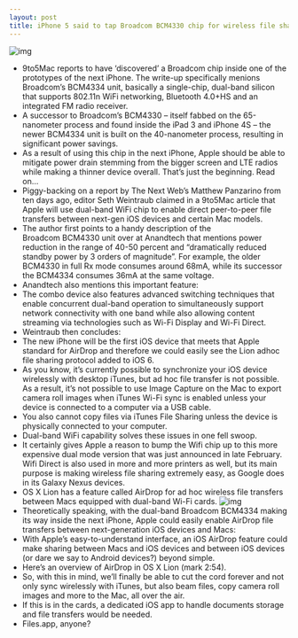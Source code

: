 ```yaml
---
layout: post
title: iPhone 5 said to tap Broadcom BCM4330 chip for wireless file sharing with Macs
---
```

![img](http://media.idownloadblog.com/wp-content/uploads/2012/06/Broadcom-BCM4334.png)
* 9to5Mac reports to have ‘discovered’ a Broadcom chip inside one of the prototypes of the next iPhone. The write-up specifically menions Broadcom’s BCM4334 unit, basically a single-chip, dual-band silicon that supports 802.11n WiFi networking, Bluetooth 4.0+HS and an integrated FM radio receiver.
* A successor to Broadcom’s BCM4330 – itself fabbed on the 65-nanometer process and found inside the iPad 3 and iPhone 4S – the newer BCM4334 unit is built on the 40-nanometer process, resulting in significant power savings.
* As a result of using this chip in the next iPhone, Apple should be able to mitigate power drain stemming from the bigger screen and LTE radios while making a thinner device overall. That’s just the beginning. Read on…
* Piggy-backing on a report by The Next Web’s Matthew Panzarino from ten days ago, editor Seth Weintraub claimed in a 9to5Mac article that Apple will use dual-band WiFi chip to enable direct peer-to-peer file transfers between next-gen iOS devices and certain Mac models.
* The author first points to a handy description of the Broadcom BCM4330 unit over at Anandtech that mentions power reduction in the range of 40-50 percent and “dramatically reduced standby power by 3 orders of magnitude”. For example, the older BCM4330 in full Rx mode consumes around 68mA, while its successor the BCM4334 consumes 36mA at the same voltage.
* Anandtech also mentions this important feature:
* The combo device also features advanced switching techniques that enable concurrent dual-band operation to simultaneously support network connectivity with one band while also allowing content streaming via technologies such as Wi-Fi Display and Wi-Fi Direct.
* Weintraub then concludes:
* The new iPhone will be the first iOS device that meets that Apple standard for AirDrop and therefore we could easily see the Lion adhoc file sharing protocol added to iOS 6.
* As you know, it’s currently possible to synchronize your iOS device wirelessly with desktop iTunes, but ad hoc file transfer is not possible. As a result, it’s not possible to use Image Capture on the Mac to export camera roll images when iTunes Wi-Fi sync is enabled unless your device is connected to a computer via a USB cable.
* You also cannot copy files via iTunes File Sharing unless the device is physically connected to your computer.
* Dual-band WiFi capability solves these issues in one fell swoop.
* It certainly gives Apple a reason to bump the Wifi chip up to this more expensive dual mode version that was just announced in late February. Wifi Direct is also used in more and more printers as well, but its main purpose is making wireless file sharing extremely easy, as Google does in its Galaxy Nexus devices.
* OS X Lion has a feature called AirDrop for ad hoc wireless file transfers between Macs equipped with dual-band Wi-Fi cards.
![img](http://media.idownloadblog.com/wp-content/uploads/2012/06/OS-X-Lion-introduction-AirDrop-Woman-in-Office-file-transfer-001.jpeg)
* Theoretically speaking, with the dual-band Broadcom BCM4334 making its way inside the next iPhone, Apple could easily enable AirDrop file transfers between next-generation iOS devices and Macs:
* With Apple’s easy-to-understand interface, an iOS AirDrop feature could make sharing between Macs and iOS devices and between iOS devices (or dare we say to Android devices?) beyond simple.
* Here’s an overview of AirDrop in OS X Lion (mark 2:54).
* So, with this in mind, we’ll finally be able to cut the cord forever and not only sync wirelessly with iTunes, but also beam files, copy camera roll images and more to the Mac, all over the air.
* If this is in the cards, a dedicated iOS app to handle documents storage and file transfers would be needed.
* Files.app, anyone?

